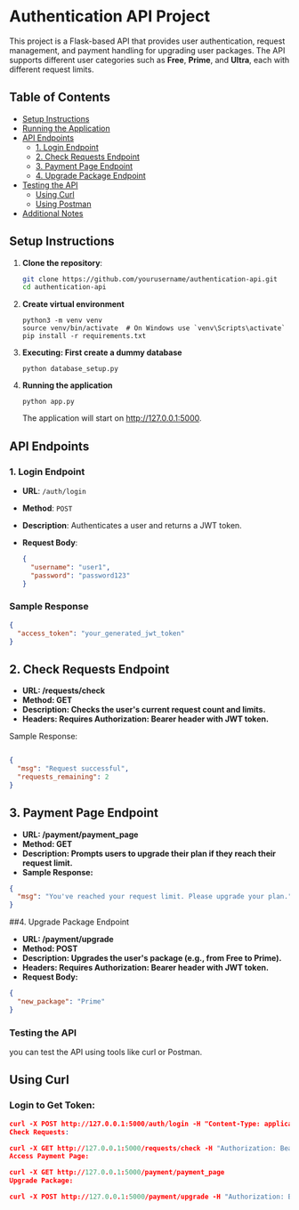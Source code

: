 # Authentication API Project

This project is a Flask-based API that provides user authentication, request management, and payment handling for upgrading user packages. The API supports different user categories such as **Free**, **Prime**, and **Ultra**, each with different request limits.

## Table of Contents

- [Setup Instructions](#setup-instructions)
- [Running the Application](#running-the-application)
- [API Endpoints](#api-endpoints)
  - [1. Login Endpoint](#1-login-endpoint)
  - [2. Check Requests Endpoint](#2-check-requests-endpoint)
  - [3. Payment Page Endpoint](#3-payment-page-endpoint)
  - [4. Upgrade Package Endpoint](#4-upgrade-package-endpoint)
- [Testing the API](#testing-the-api)
  - [Using Curl](#using-curl)
  - [Using Postman](#using-postman)
- [Additional Notes](#additional-notes)

## Setup Instructions

1. **Clone the repository**:

   ```bash
   git clone https://github.com/yourusername/authentication-api.git
   cd authentication-api
   ```
2. **Create virtual environment**
    ```
    python3 -m venv venv
    source venv/bin/activate  # On Windows use `venv\Scripts\activate`
    pip install -r requirements.txt
    ```
3. **Executing: First create a dummy database**
    ```
    python database_setup.py
    ```
4. **Running the application**
    ```
    python app.py
    ```
    The application will start on http://127.0.0.1:5000.

## API Endpoints

### 1. Login Endpoint

- **URL**: `/auth/login`
- **Method**: `POST`
- **Description**: Authenticates a user and returns a JWT token.
- **Request Body**:

  ```json
  {
    "username": "user1",
    "password": "password123"
  }
### Sample Response
```json
{
  "access_token": "your_generated_jwt_token"
}
```

## 2. Check Requests Endpoint
- **URL: /requests/check**
- **Method: GET**
- **Description: Checks the user's current request count and limits.**
- **Headers: Requires Authorization: Bearer <token> header with JWT token.**

Sample Response:

```json

{
  "msg": "Request successful",
  "requests_remaining": 2
}
```
## 3. Payment Page Endpoint
- **URL: /payment/payment_page**
- **Method: GET**
- **Description: Prompts users to upgrade their plan if they reach their request limit.**
- **Sample Response:**
```json
{
  "msg": "You've reached your request limit. Please upgrade your plan."
}
```
##4. Upgrade Package Endpoint
- **URL: /payment/upgrade**
- **Method: POST**
- **Description: Upgrades the user's package (e.g., from Free to Prime).**
- **Headers: Requires Authorization: Bearer <token> header with JWT token.**
- **Request Body:**
```json
{
  "new_package": "Prime"
}
```

### Testing the API
you can test the API using tools like curl or Postman.

## Using Curl
### Login to Get Token:

```json
curl -X POST http://127.0.0.1:5000/auth/login -H "Content-Type: application/json" -d "{\"username\": \"user1\", \"password\": \"password123\"}"
Check Requests:

curl -X GET http://127.0.0.1:5000/requests/check -H "Authorization: Bearer <your_token>"
Access Payment Page:

curl -X GET http://127.0.0.1:5000/payment/payment_page
Upgrade Package:

curl -X POST http://127.0.0.1:5000/payment/upgrade -H "Authorization: Bearer <your_token>" -H "Content-Type: application/json" -d "{\"new_package\": \"Prime\"}"
```